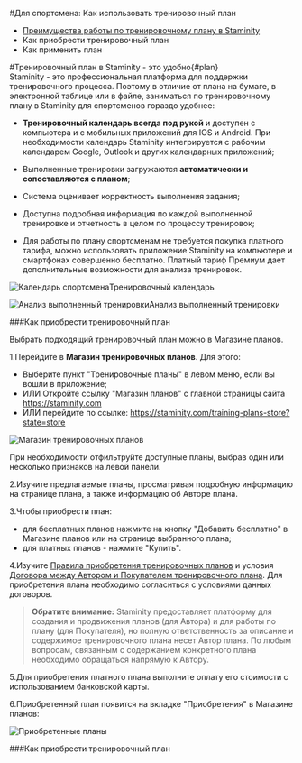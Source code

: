 #Для спортсмена: Как использовать тренировочный план

* [Преимущества работы по тренировочному плану в Staminity](#plan)
* Как приобрести тренировочный план
* Как применить план

#Тренировочный план в Staminity - это удобно{#plan}       
Staminity - это профессиональная платформа для поддержки тренировочного процесса. 
Поэтому в отличие от плана на бумаге, в электронной таблице или в файле, заниматься по тренировочному плану в Staminity для спортсменов гораздо удобнее:

* **Тренировочный календарь всегда под рукой** и доступен с компьютера и с мобильных приложений для IOS и Android. При необходимости календарь Staminity интегрируется с рабочим календарем Google, Outlook и других календарных приложений;

* Выполненные тренировки загружаются **автоматически и сопоставляются с планом**;

* Система оценивает корректность выполнения задания;

* Доступна подробная информация по каждой выполненной тренировке и отчетность в целом по процессу тренировок;

* Для работы по плану спортсменам не требуется покупка платного тарифа, можно использовать приложение Staminity на компьютере и смартфонах совершенно бесплатно. Платный тариф Премиум дает дополнительные возможности для анализа тренировок.

![Календарь спортсмена](https://lh6.googleusercontent.com/TEQ-FWDz6mhZm4o7MLHPRSjLPf9trojZbAQuQ6V2EBI1yx8dkwdWoOKC2H7_uDCQz6jTi_dmbLo-4ZoBdlESQq2MBsw_BNsC9CYJo4pLtmE7ESuE0W9e1lUVrIAqQX3_eR0UEguN)Тренировочный календарь

![Анализ выполненный тренировки](https://lh6.googleusercontent.com/QvFA0Sp4gMuYIZi3kfhRMw2UBbVyBzi2UlvhZpfBVY8-2gW2MVALK1_B2F5I4y_jqeGeiEssZ3Hk7jXogVpuUab0KEq7hxgkGMLpDU_3pE_5SimdiJWEjUTGMzmZjzsvFCptEVKX)Анализ выполненный тренировки

###Как приобрести тренировочный план

Выбрать подходящий тренировочный план можно в Магазине планов.

1.Перейдите в **Магазин тренировочных планов**. Для этого:
* Выберите пункт "Тренировочные планы" в левом меню, если вы вошли в приложение;
* ИЛИ Откройте ссылку "Магазин планов" с главной страницы сайта https://staminity.com
* ИЛИ перейдите по ссылке: https://staminity.com/training-plans-store?state=store

![Магазин тренировочных планов](https://content.staminity.com/assets/images/_new/training-plan/training-plan-store.png)

При необходимости отфильтруйте доступные планы, выбрав один или несколько признаков на левой панели. 

2.Изучите предлагаемые планы, просматривая подробную информацию на странице плана, а также информацию об Авторе плана.

3.Чтобы приобрести план:
* для бесплатных планов нажмите на кнопку "Добавить бесплатно" в Магазине планов или на странице выбранного плана;
* для платных планов - нажмите "Купить". 

4.Изучите [Правила приобретения тренировочных планов](https://legal.staminity.com/ru/offer-plan-buyer.html) и условия [Договора между Автором и Покупателем тренировочного плана](https://legal.staminity.com/ru/offer-author-buyer.html).  Для приобретения плана необходимо согласиться с условиями данных договоров. 

>**Обратите внимание:**
Staminity предоставляет платформу для создания и продвижения планов (для Автора) и для работы по плану (для Покупателя), но полную ответственность за описание и содержимое тренировочного плана несет Автор плана. 
По любым вопросам, связанным с содержанием конкретного плана необходимо обращаться напрямую к Автору.

5.Для приобретения платного плана выполните оплату его стоимости с использованием банковской карты. 

6.Приобретенный план появится на вкладке "Приобретения" в Магазине планов:  

![Приобретенные планы](https://content.staminity.com/assets/images/_new/training-plan/training-plan-purchases.png)

###Как приобрести тренировочный план



